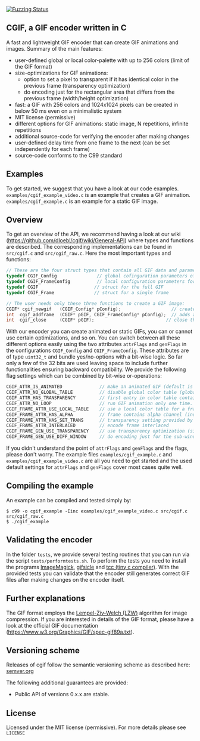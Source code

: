 [![Fuzzing Status](https://oss-fuzz-build-logs.storage.googleapis.com/badges/cgif.svg)](https://bugs.chromium.org/p/oss-fuzz/issues/list?sort=-opened&can=1&q=proj:cgif)
## CGIF, a GIF encoder written in C

A fast and lightweight GIF encoder that can create GIF animations and images. Summary of the main features:
- user-defined global or local color-palette with up to 256 colors (limit of the GIF format)
- size-optimizations for GIF animations:
  - option to set a pixel to transparent if it has identical color in the previous frame (transparency optimization)
  - do encoding just for the rectangular area that differs from the previous frame (width/height optimization)
- fast: a GIF with 256 colors and 1024x1024 pixels can be created in below 50 ms even on a minimalistic system
- MIT license (permissive)
- different options for GIF animations: static image, N repetitions, infinite repetitions
- additional source-code for verifying the encoder after making changes
- user-defined delay time from one frame to the next (can be set independently for each frame)
- source-code conforms to the C99 standard

## Examples
To get started, we suggest that you have a look at our code examples. ```examples/cgif_example_video.c``` is an example that creates a GIF animation. ```examples/cgif_example.c``` is an example for a static GIF image.

## Overview
To get an overview of the API, we recommend having a look at our wiki (https://github.com/dloebl/cgif/wiki/General-API) where types and functions are described. The corresponding implementations can be found in ```src/cgif.c``` and ```src/cgif_raw.c```. Here the most important types and functions:

```C
// These are the four struct types that contain all GIF data and parameters:
typedef CGIF_Config               // global cofinguration parameters of the GIF
typedef CGIF_FrameConfig          // local configuration parameters for a frame
typedef CGIF                     // struct for the full GIF
typedef CGIF_Frame               // struct for a single frame

// The user needs only these three functions to create a GIF image:
CGIF* cgif_newgif   (CGIF_Config* pConfig);                   // creates a new GIF
int  cgif_addframe  (CGIF* pGIF, CGIF_FrameConfig* pConfig);  // adds a frame to an existing GIF
int  cgif_close     (CGIF* pGIF);                           // close the created file and free memory
```

With our encoder you can create animated or static GIFs, you can or cannot use certain optimizations, and so on. You can switch between all these different options easily using the two attributes ```attrFlags``` and ```genFlags``` in the configurations ```CGIF_Config``` and ```CGIF_FrameConfig```. These attributes are of type ```uint32_t``` and bundle yes/no-options with a bit-wise logic. So far only a few of the 32 bits are used leaving space to include further functionalities ensuring backward compatibility. We provide the following flag settings which can be combined by bit-wise or-operations:
```C
CGIF_ATTR_IS_ANIMATED              // make an animated GIF (default is non-animated GIF)
CGIF_ATTR_NO_GLOBAL_TABLE          // disable global color table (global color table is default)
CGIF_ATTR_HAS_TRANSPARENCY         // first entry in color table contains transparency (alpha channel)
CGIF_ATTR_NO_LOOP                  // run GIF animation only one time. numLoops is ignored (no repetitions)
CGIF_FRAME_ATTR_USE_LOCAL_TABLE    // use a local color table for a frame (not used by default)
CGIF_FRAME_ATTR_HAS_ALPHA          // frame contains alpha channel (index set via transIndex field)
CGIF_FRAME_ATTR_HAS_SET_TRANS      // transparency setting provided by user (transIndex field)
CGIF_FRAME_ATTR_INTERLACED         // encode frame interlaced
CGIF_FRAME_GEN_USE_TRANSPARENCY    // use transparency optimization (size optimization)
CGIF_FRAME_GEN_USE_DIFF_WINDOW     // do encoding just for the sub-window that changed (size optimization)
```
If you didn't understand the point of ```attrFlags``` and ```genFlags``` and the flags, please don't worry. The example files ```examples/cgif_example.c``` and ```examples/cgif_example_video.c``` are all you need to get started and the used default settings for ```attrFlags``` and ```genFlags``` cover most cases quite well.

## Compiling the example
An example can be compiled and tested simply by:
```
$ c99 -o cgif_example -Iinc examples/cgif_example_video.c src/cgif.c src/cgif_raw.c
$ ./cgif_example

```

## Validating the encoder
In the folder ```tests```, we provide several testing routines that you can run via the script ```tests/performtests.sh```. To perform the tests you need to install the programs [ImageMagick](https://github.com/ImageMagick/ImageMagick), [gifsicle](https://github.com/kohler/gifsicle) and [tcc (tiny c compiler)](https://bellard.org/tcc/). 
With the provided tests you can validate that the encoder still generates correct GIF files after making changes on the encoder itself.

## Further explanations
The GIF format employs the [Lempel-Ziv-Welch (LZW)](https://en.wikipedia.org/wiki/Lempel%E2%80%93Ziv%E2%80%93Welch) algorithm for image compression. If you are interested in details of the GIF format, please have a look at the official GIF documentation (https://www.w3.org/Graphics/GIF/spec-gif89a.txt).

## Versioning scheme
Releases of cgif follow the semantic versioning scheme as described here: [semver.org](https://semver.org/)

The following additional guarantees are provided:
* Public API of versions 0.x.x are stable.

## License
Licensed under the MIT license (permissive).
For more details please see ```LICENSE```
